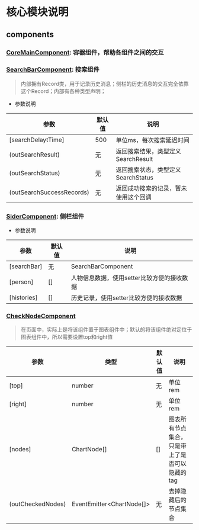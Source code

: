 # 核心模块说明

## components

### [CoreMainComponent](./components/core-main/core-main.component.ts): 容器组件，帮助各组件之间的交互

### [SearchBarComponent](./components/search-bar/search-bar.component.ts): 搜索组件

> 内部拥有Record类，用于记录历史消息；侧栏的历史消息的交互完全依靠这个Record；内部有各种类型声明；

* 参数说明

|参数|默认值|说明|
|--|--|--|
|[searchDelaytTime]|500|单位ms，每次搜索延迟时间|
|(outSearchResult)|无|返回搜索结果，类型定义SearchResult|
|(outSearchStatus)|无|返回搜索状态，类型定义SearchStatus|
|(outSearchSuccessRecords)|无|返回成功搜索的记录，暂未使用这个回调|

### [SiderComponent](./components/sider/sider.component.ts): 侧栏组件

* 参数说明

|参数|默认值|说明|
|--|--|--|
|[searchBar]|无|SearchBarComponent|
|[person]|[]|人物信息数据，使用setter比较方便的接收数据|
|[histories]|[]|历史记录，使用setter比较方便的接收数据|

### [CheckNodeComponent](./components/check-node/check-node.component.ts)

> 在页面中，实际上是将该组件置于图表组件中；默认的将该组件绝对定位于图表组件中，所以需要设置top和right值

|参数|类型|默认值|说明|
|--|--|--|--|
|[top]|number|无|单位rem|
|[right]|number|无|单位rem|
|[nodes]|ChartNode[]|[]|图表所有节点集合，只是带上了是否可以隐藏的tag|
|(outCheckedNodes)|EventEmitter<ChartNode[]>|无|去掉隐藏后的节点集合|